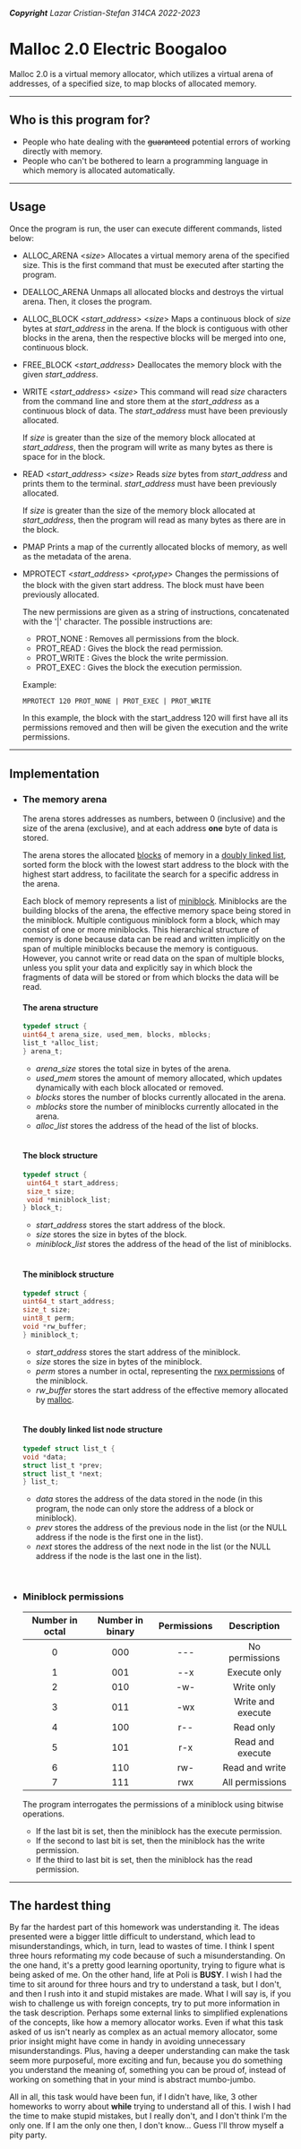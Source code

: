 ***Copyright** Lazar Cristian-Stefan 314CA 2022-2023*

# Malloc 2.0 Electric Boogaloo

Malloc 2.0 is a virtual memory allocator, which utilizes a virtual arena of addresses, of a specified size, to map blocks of allocated memory.

---

## Who is this program for?

* People who hate dealing with the ~~guaranteed~~ potential errors of working directly with memory.
* People who can't be bothered to learn a programming language in which memory is allocated automatically.

---

## Usage

Once the program is run, the user can execute different commands, listed below:

* ALLOC_ARENA \<$size$>
  Allocates a virtual memory arena of the specified size. This is the first command that must be executed after starting the program.

* DEALLOC_ARENA
  Unmaps all allocated blocks and destroys the virtual arena. Then, it closes the program.

* ALLOC_BLOCK \<$start\_address$> \<$size$>
  Maps a continuous block of $size$ bytes at $start\_address$ in the arena. If the block is contiguous with other blocks in the arena, then the respective blocks will be merged into one, continuous block.

* FREE_BLOCK \<$start\_address$>
  Deallocates the memory block with the given $start\_address$.

* WRITE \<$start\_address$> \<$size$>
  This command will read $size$ characters from the command line and store them at the $start\_address$ as a continuous block of data. The $start\_address$ must have been previously allocated.

  If $size$ is greater than the size of the memory block allocated at $start\_address$, then the program will write as many bytes as there is space for in the block.

* READ \<$start\_address$> \<$size$>
  Reads $size$ bytes from $start\_address$ and prints them to the terminal. $start\_address$ must have been previously allocated.

  If $size$ is greater than the size of the memory block allocated at $start\_address$, then the program will read as many bytes as there are in the block.

* PMAP
  Prints a map of the currently allocated blocks of memory, as well as the metadata of the arena.

* MPROTECT \<$start\_address$> \<$prot_type$>
  Changes the permissions of the block with the given start address. The block must have been previously allocated.

  The new permissions are given as a string of instructions, concatenated with the '|' character. The possible instructions are:
  * PROT_NONE : Removes all permissions from the block.
  * PROT_READ : Gives the block the read permission.
  * PROT_WRITE : Gives the block the write permission.
  * PROT_EXEC : Gives the block the execution permission.

  Example:

  ```text
  MPROTECT 120 PROT_NONE | PROT_EXEC | PROT_WRITE
  ```

  In this example, the block with the start_address 120 will first have all its permissions removed and then will be given the execution and the write permissions.

---

## Implementation

* ### The memory arena

  The arena stores addresses as numbers, between 0 (inclusive) and the size of the arena (exclusive), and at each address **one** byte of data is stored.

  The arena stores the allocated [blocks](#the-block-structure "The block structure") of memory in a [doubly linked list](#the-doubly-linked-list-node-structure "The doubly linked list node structure"), sorted form the block with the lowest start address to the block with the highest start address, to facilitate the search for a specific address in the arena.

  Each block of memory represents a list of [miniblock](#the-miniblock-structure "The miniblock structure"). Miniblocks are the building blocks of the arena, the effective memory space being stored in the miniblock. Multiple contiguous miniblock form a block, which may consist of one or more miniblocks. This hierarchical structure of memory is done because data can be read and written implicitly on the span of multiple miniblocks because the memory is contiguous. However, you cannot write or read data on the span of multiple blocks, unless you split your data and explicitly say in which block the fragments of data will be stored or from which blocks the data will be read.

  #### The arena structure

  ```C
  typedef struct {
  uint64_t arena_size, used_mem, blocks, mblocks;
  list_t *alloc_list;
  } arena_t;
  ```

  * $arena\_size$ stores the total size in bytes of the arena.
  * $used\_mem$ stores the amount of memory allocated, which updates dynamically with each block allocated or removed.
  * $blocks$ stores the number of blocks currently allocated in the arena.
  * $mblocks$ store the number of miniblocks currently allocated in the arena.
  * $alloc\_list$ stores the address of the head of the list of blocks.

  <br>

  #### The block structure

  ```C
  typedef struct {
   uint64_t start_address;
   size_t size;
   void *miniblock_list;
  } block_t;
  ```

  * $start\_address$ stores the start address of the block.
  * $size$ stores the size in bytes of the block.
  * $miniblock\_list$ stores the address of the head of the list of miniblocks.

  <br>

  #### The miniblock structure

  ```C
  typedef struct {
  uint64_t start_address;
  size_t size;
  uint8_t perm;
  void *rw_buffer;
  } miniblock_t;
  ```

  * $start\_address$ stores the start address of the miniblock.
  * $size$ stores the size in bytes of the miniblock.
  * $perm$ stores a number in octal, representing the [rwx permissions](#miniblock-permissions "Permissions table") of the miniblock.
  * $rw\_buffer$ stores the start address of the effective memory allocated by [malloc](https://en.cppreference.com/w/c/memory/malloc "Documentation for the malloc function in C").

  <br>

  #### The doubly linked list node structure

  ```C
  typedef struct list_t {
  void *data;
  struct list_t *prev;
  struct list_t *next;
  } list_t;
  ```

  * $data$ stores the address of the data stored in the node (in this program, the node can only store the address of a block or miniblock).
  * $prev$ stores the address of the previous node in the list (or the NULL address if the node is the first one in the list).
  * $next$ stores the address of the next node in the list (or the NULL address if the node is the last one in the list).

<br>

* ### Miniblock permissions

  |Number in octal|Number in binary|Permissions|Description|
  |:-:|:-:|:-:|:-:|
  |0|000|---|No permissions|
  |1|001|--x|Execute only|
  |2|010|-w-|Write only|
  |3|011|-wx|Write and execute|
  |4|100|r--|Read only|
  |5|101|r-x|Read and execute|
  |6|110|rw-|Read and write|
  |7|111|rwx|All permissions|

  The program interrogates the permissions of a miniblock using bitwise operations.
  * If the last bit is set, then the miniblock has the execute permission.
  * If the second to last bit is set, then the miniblock has the write permission.
  * If the third to last bit is set, then the miniblock has the read permission.

---

## The hardest thing <!-- ribbit!-->

By far the hardest part of this homework was understanding it. The ideas presented were a bigger little difficult to understand, which lead to misunderstandings, which, in turn, lead to wastes of time. I think I spent three hours reformating my code because of such a misunderstanding. On the one hand, it's a pretty good learning oportunity, trying to figure what is being asked of me. On the other hand, life at Poli is **BUSY**. I wish I had the time to sit around for three hours and try to understand a task, but I don't, and then I rush into it and stupid mistakes are made. What I will say is, if you wish to challenge us with foreign concepts, try to put more information in the task description. Perhaps some external links to simplified explenations of the concepts, like how a memory allocator works. Even if what this task asked of us isn't nearly as complex as an actual memory allocator, some prior insight might have come in handy in avoiding unnecessary misunderstandings. Plus, having a deeper understanding can make the task seem more purposeful, more exciting and fun, because you do something you understand the meaning of, something you can be proud of, instead of working on something that in your mind is abstract mumbo-jumbo.

All in all, this task would have been fun, if I didn't have, like, 3 other homeworks to worry about **while** trying to understand all of this. I wish I had the time to make stupid mistakes, but I really don't, and I don't think I'm the only one. If I am the only one then, I don't know... Guess I'll throw myself a pity party.
